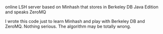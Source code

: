 online LSH server based on Minhash that stores in Berkeley DB Java Edition and speaks ZeroMQ

I wrote this code just to learn Minhash and play with Berkeley DB and ZeroMQ.
Nothing serious. The algorithm may be totally wrong.